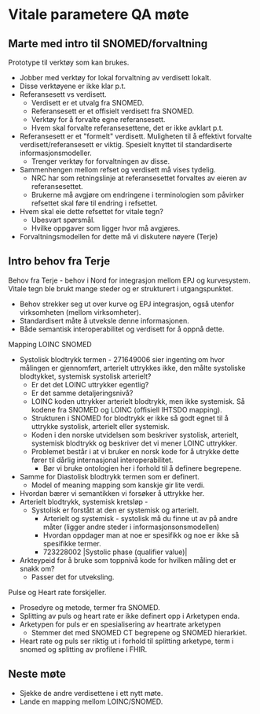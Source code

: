 # Vitale parametere QA møte

## Marte med intro til SNOMED/forvaltning

Prototype til verktøy som kan brukes.

* Jobber med verktøy for lokal forvaltning av verdisett lokalt.
* Disse verktøyene er ikke klar p.t.
* Referansesett vs verdisett.
  * Verdisett er et utvalg fra SNOMED.
  * Referansesett er et offisielt verdisett fra SNOMED.
  * Verktøy for å forvalte egne referansesett.
  * Hvem skal forvalte referansesettene, det er ikke avklart p.t.
* Referansesett er et "formelt" verdisett. Muligheten til å effektivt forvalte verdisett/referansesett er viktig. Spesielt knyttet til standardiserte informasjonsmodeller.
  * Trenger verktøy for forvaltningen av disse.
* Sammenhengen mellom refset og verdisett må vises tydelig.
  * NRC har som retningslinje at referansesettet forvaltes av eieren av referansesettet.
  * Brukerne må avgjøre om endringene i terminologien som påvirker refsettet skal føre til endring i refsettet.
* Hvem skal eie dette refsettet for vitale tegn?  
  * Ubesvart spørsmål.  
  * Hvilke oppgaver som ligger hvor må avgjøres.
* Forvaltningsmodellen for dette må vi diskutere nøyere (Terje)

## Intro behov fra Terje

Behov fra Terje - behov i Nord for integrasjon mellom EPJ og kurvesystem. Vitale tegn ble brukt mange steder og er strukturert i utgangspunktet.

* Behov strekker seg ut over kurve og EPJ integrasjon, også utenfor virksomheten (mellom virksomheter).
* Standardisert måte å utveksle denne informasjonen.
* Både semantisk interoperabilitet og verdisett for å oppnå dette.

Mapping LOINC SNOMED

* Systolisk blodtrykk termen - 271649006 sier ingenting om hvor målingen er gjennomført, arterielt uttrykkes ikke, den målte systoliske blodtykket, systemisk systolisk arterielt?  
  * Er det det LOINC uttrykker egentlig?
  * Er det samme detaljeringsnivå?
  * LOINC koden uttrykker arterielt blodtrykk, men ikke systemisk. Så kodene fra SNOMED og LOINC (offisiell IHTSDO mapping).
  * Strukturen i SNOMED for blodtrykk er ikke så godt egnet til å uttrykke systolisk, arterielt eller systemisk.
  * Koden i den norske utvidelsen som beskriver systolisk, arterielt, systemisk blodtrykk og beskriver det vi mener LOINC uttrykker.
  * Problemet består i at vi bruker en norsk kode for å utrykke dette fører til dårlig internasjonal interoperabilitet.
    * Bør vi bruke ontologien her i forhold til å definere begrepene.
* Samme for Diastolisk blodtrykk termen som er definert.
  * Model of meaning mapping som kanskje gir lite verdi.
* Hvordan bærer vi semantikken vi forsøker å uttrykke her.
* Arterielt blodtrykk, systemisk kretsløp -  
  * Systolisk er forstått at den er systemisk og arterielt.
    * Arterielt og systemisk - systolisk må du finne ut av på andre måter (ligger andre steder i informasjonsonsmodellen)
    * Hvordan oppdager man at noe er spesifikk og noe er ikke så spesifikke termer.
    * 723228002 |Systolic phase (qualifier value)|
* Arkteypeid for å bruke som toppnivå kode for hvilken måling det er snakk om?
  * Passer det for utveksling.

Pulse og Heart rate forskjeller.

* Prosedyre og metode, termer fra SNOMED.
* Splitting av puls og heart rate er ikke definert opp i Arketypen enda.
* Arketypen for puls er en spesialisering av heartrate arketypen
  * Stemmer det med SNOMED CT begrepene og SNOMED hierarkiet.
* Heart rate og puls ser riktig ut i forhold til splitting arketype, term i snomed og splitting av profilene i FHIR.

## Neste møte

* Sjekke de andre verdisettene i ett nytt møte.
* Lande en mapping mellom LOINC/SNOMED.  
